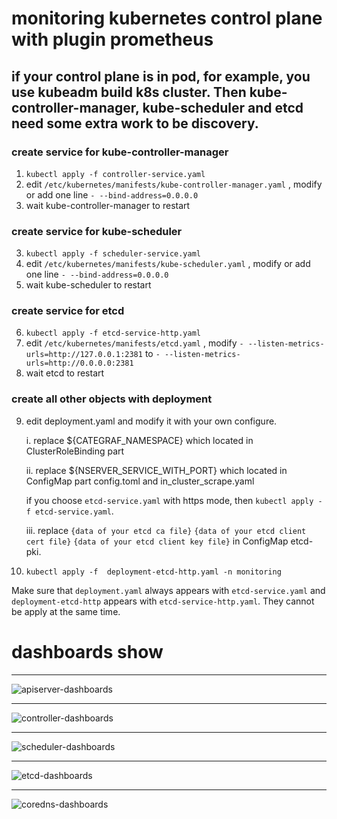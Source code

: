 # monitoring kubernetes control plane with plugin prometheus


## if your control plane is in pod, for example, you use kubeadm build k8s cluster. Then kube-controller-manager, kube-scheduler and etcd need some extra work to be discovery.

### create service for kube-controller-manager
1. `kubectl apply -f controller-service.yaml` 
2. edit `/etc/kubernetes/manifests/kube-controller-manager.yaml` , modify or add one line `- --bind-address=0.0.0.0`  
3. wait kube-controller-manager to restart
 
### create service for kube-scheduler
3. `kubectl apply -f scheduler-service.yaml`
4. edit `/etc/kubernetes/manifests/kube-scheduler.yaml` , modify or add one line `- --bind-address=0.0.0.0`
5. wait kube-scheduler to restart

### create service for etcd
6. `kubectl apply -f etcd-service-http.yaml`
7. edit `/etc/kubernetes/manifests/etcd.yaml` ,  modify `- --listen-metrics-urls=http://127.0.0.1:2381` to `- --listen-metrics-urls=http://0.0.0.0:2381`
8. wait etcd to restart

### create all other objects with deployment
9. edit deployment.yaml and modify it with your own configure.
 
   i. replace ${CATEGRAF_NAMESPACE} which located in ClusterRoleBinding part
 
   ii. replace ${NSERVER_SERVICE_WITH_PORT} which located in ConfigMap part config.toml and in_cluster_scrape.yaml

   if you choose `etcd-service.yaml` with https mode, then `kubectl apply -f etcd-service.yaml`.
 
   iii. replace `{data of your etcd ca file}` `{data of your etcd client cert file}` `{data of your etcd client key file}` in ConfigMap etcd-pki.

 
10. `kubectl apply -f  deployment-etcd-http.yaml -n monitoring`

Make sure that `deployment.yaml` always appears with `etcd-service.yaml` and `deployment-etcd-http` appears with `etcd-service-http.yaml`. They cannot be apply at the same time.

# dashboards show
___
![apiserver-dashboards](images/apiserver-dash.jpg)
___
![controller-dashboards](images/cm-dash.jpg)
___
![scheduler-dashboards](images/scheduler-dash.jpg)
___
![etcd-dashboards](images/etcd-dash.jpg)
___
![coredns-dashboards](images/coredns-dash.jpg)